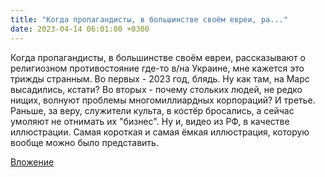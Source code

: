 ```yaml
---
title: "Когда пропагандисты, в большинстве своём евреи, ра..."
date: 2023-04-14 06:01:00 +0300
---
```


Когда пропагандисты, в большинстве своём евреи, рассказывают о религиозном противостояние где-то в/на Украине, мне кажется это трижды странным.
Во первых - 2023 год, блядь. Ну как там, на Марс высадились, кстати?
Во вторых - почему стольких людей, не редко нищих, волнуют проблемы многомиллиардных корпораций?
И третье. Раньше, за веру, служители культа, в костёр бросались, а сейчас умоляют не отнимать их "бизнес".
Ну и, видео из РФ, в качестве иллюстрации. Самая короткая и самая ёмкая иллюстрация, которую вообще можно было представить.

[Вложение](https://vk.com/video41076938_456239601)
